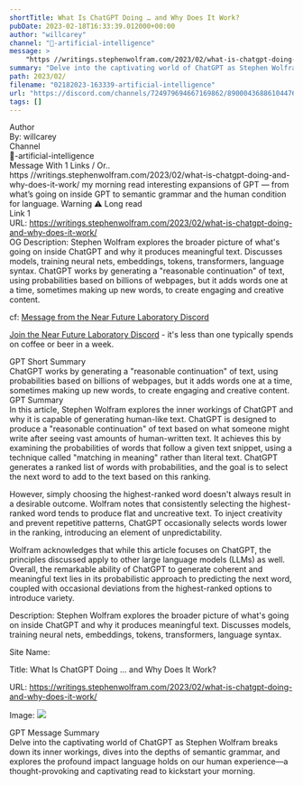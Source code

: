 ```yaml
---
shortTitle: What Is ChatGPT Doing … and Why Does It Work?
pubDate: 2023-02-18T16:33:39.012000+00:00
author: "willcarey"
channel: "🧰-artificial-intelligence"
message: >
    "https //writings.stephenwolfram.com/2023/02/what-is-chatgpt-doing-and-why-does-it-work/ my morning read interesting expansions of GPT — from what’s going on inside GPT to semantic grammar and the human condition for language. Warning ⚠️ Long read"
summary: "Delve into the captivating world of ChatGPT as Stephen Wolfram breaks down its inner workings, dives into the depths of semantic grammar, and explores the profound impact language holds on our human experience—a thought-provoking and captivating read to kickstart your morning."
path: 2023/02/
filename: "02182023-163339-artificial-intelligence"
url: "https://discord.com/channels/724979694667169862/890004368861044766/1076542021092774080"
tags: []
---
```

<div class="metadata-title-header pt-3 pb-3 pl-2">Author</div>    
<div class="bg-gray-200 p-4 rounded-md mb-4">   
By: willcarey
</div>

<div class="metadata-title-header pt-3 pb-3 pl-2">Channel</div>    
<div class="bg-gray-200 p-4 rounded-md mb-4">   
🧰-artificial-intelligence</span>
</div>

<div class="metadata-title-header pt-3 pb-3 pl-2">Message  With 1 Links / Or..</div>    
<div class="human-content-container">  



<div class="mb-4" style="font-family: var(--font-family-peak);">https //writings.stephenwolfram.com/2023/02/what-is-chatgpt-doing-and-why-does-it-work/ my morning read interesting expansions of GPT — from what’s going on inside GPT to semantic grammar and the human condition for language. Warning ⚠️ Long read</div>

<div class="">Link 1</div> 
<div class="">URL: <a href="https://writings.stephenwolfram.com/2023/02/what-is-chatgpt-doing-and-why-does-it-work/">https://writings.stephenwolfram.com/2023/02/what-is-chatgpt-doing-and-why-does-it-work/</a></div>
OG Description: Stephen Wolfram explores the broader picture of what's going on inside ChatGPT and why it produces meaningful text. Discusses models, training neural nets, embeddings, tokens, transformers, language syntax.  <!-- Example: Display each item in a paragraph -->
ChatGPT works by generating a "reasonable continuation" of text, using probabilities based on billions of webpages, but it adds words one at a time, sometimes making up new words, to create engaging and creative content.



<!-- 
URL: https://writings.stephenwolfram.com/2023/02/what-is-chatgpt-doing-and-why-does-it-work/
Description Stephen Wolfram explores the broader picture of what's going on inside ChatGPT and why it produces meaningful text. Discusses models, training neural nets, embeddings, tokens, transformers, language syntax.
 -->
</div>



cf: <a href="">Message from the Near Future Laboratory Discord</a>

<a href="">Join the Near Future Laboratory Discord</a> - it's less than one typically spends on coffee or beer in a week. 



<div class="metadata-title-header pt-3 pb-3 pl-2">GPT Short Summary</div>
<div class="robot-content-container">
ChatGPT works by generating a "reasonable continuation" of text, using probabilities based on billions of webpages, but it adds words one at a time, sometimes making up new words, to create engaging and creative content.
</div>

<div class="metadata-title-header pt-3 pb-3 pl-2">GPT Summary</div>
<div class="robot-content-container">
In this article, Stephen Wolfram explores the inner workings of ChatGPT and why it is capable of generating human-like text. ChatGPT is designed to produce a "reasonable continuation" of text based on what someone might write after seeing vast amounts of human-written text. It achieves this by examining the probabilities of words that follow a given text snippet, using a technique called "matching in meaning" rather than literal text. ChatGPT generates a ranked list of words with probabilities, and the goal is to select the next word to add to the text based on this ranking.

However, simply choosing the highest-ranked word doesn't always result in a desirable outcome. Wolfram notes that consistently selecting the highest-ranked word tends to produce flat and uncreative text. To inject creativity and prevent repetitive patterns, ChatGPT occasionally selects words lower in the ranking, introducing an element of unpredictability.

Wolfram acknowledges that while this article focuses on ChatGPT, the principles discussed apply to other large language models (LLMs) as well. Overall, the remarkable ability of ChatGPT to generate coherent and meaningful text lies in its probabilistic approach to predicting the next word, coupled with occasional deviations from the highest-ranked options to introduce variety.
</div>

<!-- Summary:  "ChatGPT" is a series of questions about ChatGPT . Stephen Wolfram's work is published in "Stephen Wolfram Writings" The question is "What Is ChatGpt Doing … and Why Does It Work?" -->

<!-- [] -->

<!-- <div class="bg-gray-400"> {'og:image': 'https://content.wolfram.com/sites/43/2023/02/hero3-chat-exposition.png', 'og:url': 'https://writings.stephenwolfram.com/2023/02/what-is-chatgpt-doing-and-why-does-it-work/', 'og:type': 'website', 'og:title': 'What Is ChatGPT Doing … and Why Does It Work?', 'og:description': "Stephen Wolfram explores the broader picture of what's going on inside ChatGPT and why it produces meaningful text. Discusses models, training neural nets, embeddings, tokens, transformers, language syntax."} </div> -->

Description: Stephen Wolfram explores the broader picture of what's going on inside ChatGPT and why it produces meaningful text. Discusses models, training neural nets, embeddings, tokens, transformers, language syntax.

Site Name: 

Title: What Is ChatGPT Doing … and Why Does It Work?

URL: https://writings.stephenwolfram.com/2023/02/what-is-chatgpt-doing-and-why-does-it-work/

Image: <img src="https://content.wolfram.com/sites/43/2023/02/hero3-chat-exposition.png" width="" height=""/>




<div class="metadata-title-header pt-3 pb-3 pl-2">GPT Message Summary</div>    
<div class="robot-content-container">
Delve into the captivating world of ChatGPT as Stephen Wolfram breaks down its inner workings, dives into the depths of semantic grammar, and explores the profound impact language holds on our human experience—a thought-provoking and captivating read to kickstart your morning.
</div>
</div>